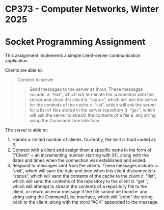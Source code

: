 # CP373 - Computer Networks, Winter 2025
# Socket Programming Assignment 
This assignment implements a simple client-server communication application. 

Clients are able to:
> Connect to server
> > Send messages to the server as input. These messages include:
    a. “exit”, which will terminate the connection with the server and close the client
    b. “status”, which will ask the server for the contents of the cache
    c. “list”, which will ask the server for a list of files stored in the server repository
    d. “get <filename>”, which will ask the server to stream the contents of a file
    e. any string using the Command Line Interface.

The server is able to:
1. Handle a limited number of clients. Currently, the limit is hard coded as 3. 
2. Connect with a client and assign them a specific name in the form of [“Client” + an incrementing number starting with 01], along with the dates and times when the connection was established and ended.
3. Respond to messages sent from the clients. These messages include:
    a. “exit”, which will save the date and time when this client disconnects
    b. “status”, which will send the contents of the cache to the client
    c. “list”, which will send the contents of the repository to the client
    d. “get <filename>”, which will attempt to stream the contents of a repository file to the client, or return an error message if the file cannot be found
    e. any string using the Command Line Interface, which will “echo” the string back to the client, along with the word “ACK” appended to the message.

